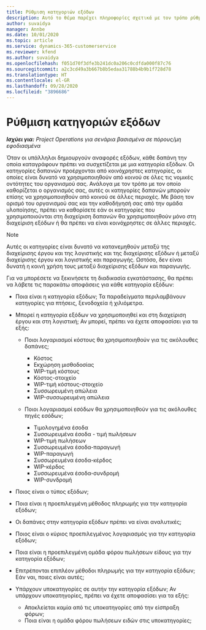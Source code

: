 ```yaml
---
title: Ρύθμιση κατηγοριών εξόδων
description: Αυτό το θέμα παρέχει πληροφορίες σχετικά με τον τρόπο ρύθμισης κατηγοριών εξόδων και κοινόχρηστων κατηγοριών για τις αναφορές εξόδων.
author: suvaidya
manager: Annbe
ms.date: 10/01/2020
ms.topic: article
ms.service: dynamics-365-customerservice
ms.reviewer: kfend
ms.author: suvaidya
ms.openlocfilehash: f051d70f3dfe3b241dc0a206c0cdfda000f87c76
ms.sourcegitcommit: a2c3cd49a3b667b8b5edaa31788b4b9b1f728d78
ms.translationtype: HT
ms.contentlocale: el-GR
ms.lasthandoff: 09/28/2020
ms.locfileid: "3896686"
---
```

# <a name="set-up-expense-categories"></a>Ρύθμιση κατηγοριών εξόδων

_**Ισχύει για:** Project Operations για σενάρια βασισμένα σε πόρους/μη εφοδιασμένα_

Όταν οι υπάλληλοι δημιουργούν αναφορές εξόδων, κάθε δαπάνη την οποία καταγράφουν πρέπει να συσχετίζεται με μια κατηγορία εξόδων. Οι κατηγορίες δαπανών προέρχονται από κοινόχρηστες κατηγορίες, οι οποίες είναι δυνατό να χρησιμοποιηθούν από κοινού σε όλες τις νομικές οντότητες του οργανισμού σας. Ανάλογα με τον τρόπο με τον οποίο καθορίζεται ο οργανισμός σας, αυτές οι κατηγορίες δαπανών μπορούν επίσης να χρησιμοποιηθούν από κοινού σε άλλες περιοχές. Με βάση τον ορισμό του οργανισμού σας και την καθοδήγησή σας από την ομάδα υλοποίησης, πρέπει να καθορίσετε εάν οι κατηγορίες που χρησιμοποιούνται στη διαχείριση δαπανών θα χρησιμοποιηθούν μόνο στη διαχείριση εξόδων ή θα πρέπει να είναι κοινόχρηστες σε άλλες περιοχές.

> [!NOTE]
> Αυτές οι κατηγορίες είναι δυνατό να κατανεμηθούν μεταξύ της διαχείρισης έργου και της λογιστικής και της διαχείρισης εξόδων ή μεταξύ διαχείρισης έργου και λογιστικής και παραγωγής. Ωστόσο, δεν είναι δυνατή η κοινή χρήση τους μεταξύ διαχείρισης εξόδων και παραγωγής.

Για να μπορέσετε να ξεκινήσετε τη διαδικασία εγκατάστασης, θα πρέπει να λάβετε τις παρακάτω αποφάσεις για κάθε κατηγορία εξόδων:

- Ποια είναι η κατηγορία εξόδων; Τα παραδείγματα περιλαμβάνουν κατηγορίες για πτήσεις, ξενοδοχεία ή χιλιόμετρα.
- Μπορεί η κατηγορία εξόδων να χρησιμοποιηθεί και στη διαχείριση έργου και στη λογιστική; Αν μπορεί, πρέπει να έχετε αποφασίσει για τα εξής:

    - Ποιοι λογαριασμοί κόστους θα χρησιμοποιηθούν για τις ακόλουθες δαπάνες;

        - Κόστος
        - Εκχώρηση μισθοδοσίας
        - WIP-τιμή κόστους
        - Κόστος-στοιχείο
        - WIP-τιμή κόστους-στοιχείο
        - Συσσωρευμένη απώλεια
        - WIP-συσσωρευμένη απώλεια

    - Ποιοι λογαριασμοί εσόδων θα χρησιμοποιηθούν για τις ακόλουθες πηγές εσόδων;

        - Τιμολογημένα έσοδα
        - Συσσωρευμένα έσοδα - τιμή πωλήσεων
        - WIP-τιμή πωλήσεων
        - Συσσωρευμένα έσοδα-παραγωγή
        - WIP-παραγωγή
        - Συσσωρευμένα έσοδα-κέρδος
        - WIP-κέρδος
        - Συσσωρευμένα έσοδα-συνδρομή
        - WIP-συνδρομή

- Ποιος είναι ο τύπος εξόδων;
- Ποια είναι η προεπιλεγμένη μέθοδος πληρωμής για την κατηγορία εξόδων;
- Οι δαπάνες στην κατηγορία εξόδων πρέπει να είναι αναλυτικές;
- Ποιος είναι ο κύριος προεπιλεγμένος λογαριασμός για την κατηγορία εξόδων;
- Ποια είναι η προεπιλεγμένη ομάδα φόρου πωλήσεων είδους για την κατηγορία εξόδων;
- Επιτρέπονται επιπλέον μέθοδοι πληρωμής για την κατηγορία εξόδων; Εάν ναι, ποιες είναι αυτές;
- Υπάρχουν υποκατηγορίες σε αυτήν την κατηγορία εξόδων; Αν υπάρχουν υποκατηγορίες, πρέπει να έχετε αποφασίσει για τα εξής:

    - Αποκλείεται καμία από τις υποκατηγορίες από την είσπραξη φόρων;
    - Ποια είναι η ομάδα φόρου πωλήσεων ειδών στις υποκατηγορίες;
